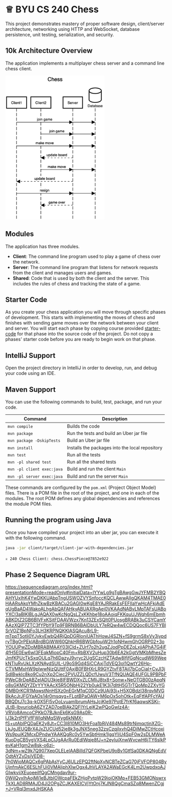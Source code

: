 # ♕ BYU CS 240 Chess

This project demonstrates mastery of proper software design, client/server architecture, networking using HTTP and WebSocket, database persistence, unit testing, serialization, and security.

## 10k Architecture Overview

The application implements a multiplayer chess server and a command line chess client.

[![Sequence Diagram](10k-architecture.png)](https://sequencediagram.org/index.html#initialData=C4S2BsFMAIGEAtIGckCh0AcCGAnUBjEbAO2DnBElIEZVs8RCSzYKrgAmO3AorU6AGVIOAG4jUAEyzAsAIyxIYAERnzFkdKgrFIuaKlaUa0ALQA+ISPE4AXNABWAexDFoAcywBbTcLEizS1VZBSVbbVc9HGgnADNYiN19QzZSDkCrfztHFzdPH1Q-Gwzg9TDEqJj4iuSjdmoMopF7LywAaxgvJ3FC6wCLaFLQyHCdSriEseSm6NMBurT7AFcMaWAYOSdcSRTjTka+7NaO6C6emZK1YdHI-Qma6N6ss3nU4Gpl1ZkNrZwdhfeByy9hwyBA7mIT2KAyGGhuSWi9wuc0sAI49nyMG6ElQQA)

## Modules

The application has three modules.

- **Client**: The command line program used to play a game of chess over the network.
- **Server**: The command line program that listens for network requests from the client and manages users and games.
- **Shared**: Code that is used by both the client and the server. This includes the rules of chess and tracking the state of a game.

## Starter Code

As you create your chess application you will move through specific phases of development. This starts with implementing the moves of chess and finishes with sending game moves over the network between your client and server. You will start each phase by copying course provided [starter-code](starter-code/) for that phase into the source code of the project. Do not copy a phases' starter code before you are ready to begin work on that phase.

## IntelliJ Support

Open the project directory in IntelliJ in order to develop, run, and debug your code using an IDE.

## Maven Support

You can use the following commands to build, test, package, and run your code.

| Command                    | Description                                     |
| -------------------------- | ----------------------------------------------- |
| `mvn compile`              | Builds the code                                 |
| `mvn package`              | Run the tests and build an Uber jar file        |
| `mvn package -DskipTests`  | Build an Uber jar file                          |
| `mvn install`              | Installs the packages into the local repository |
| `mvn test`                 | Run all the tests                               |
| `mvn -pl shared test`      | Run all the shared tests                        |
| `mvn -pl client exec:java` | Build and run the client `Main`                 |
| `mvn -pl server exec:java` | Build and run the server `Main`                 |

These commands are configured by the `pom.xml` (Project Object Model) files. There is a POM file in the root of the project, and one in each of the modules. The root POM defines any global dependencies and references the module POM files.

## Running the program using Java

Once you have compiled your project into an uber jar, you can execute it with the following command.

```sh
java -jar client/target/client-jar-with-dependencies.jar

♕ 240 Chess Client: chess.ChessPiece@7852e922
```


## Phase 2 Sequence Diagram URL
https://sequencediagram.org/index.html?presentationMode=readOnly#initialData=IYYwLg9gTgBAwgGwJYFMB2YBQAHYUxIhK4YwDKKUAbpTngUSWOZVYSnfoccKQCLAwwAIIgQKAM4TMAE0HAARsAkoYMhZkwBzKBACu2GAGI0wKgE8YAJRRakEsFEFIIaYwHcAFkjAdEqUgBaAD4WakoALhgAbQAFAHkyABUAXRgAej0VKAAdNABvLMpTAFsUABoYXCl3aBlKlBLgJAQAX0wKcNgQsLZxKKhbe18oAAoiqFKKquUJWqh6mEbmhABKDtZ2GB6BIVFxKSitFDAAVWzx7Kn13ZExSQlt0PUosgBRABk3uCSYCamYAAzXQlP7ZTC3fYPbY9Tp9FBRNB6BAIDbULY7eRQw4wECDQQoc6US7FYBlSrVOZ1BpNFo3LH3KRPNQKKIASQAcu8rL9-mTppT5otli0YJykvEwbQ4RjQpDGRIoniUAThHowJ4SZN+fS9grmS8xVy3jypdryTBgOrPEkIABrdBGiWW60QhkHR6BWGbfoujW2h1oNHwmGhOGRP02+3oYOUUPwZDoMBRABMAAY03lCld+ZUrf7o2h2ugZJodPpDEZoLxjjAPhA7G4jF4fH5E0Ew6wI3FEqkMiopC40Fm+RbBXV2uHup30b6EA2kGgtVMKbMhesZeJmfKPUcTkSxqOULq7h6DazyJ9vryc2UgSCzcHZTAdw8lfjfGqNcudW69WeekNTluRvUkLXzKNAydSUIL-U9oS9Gd4SiCCAxjTdVEQ3oI1QwtY26Hp-CTVMMxHW9plwwNizQUttF0AxjB0FBHXrLR9GYZtvF8TAiI7bCoCiaI+CvJI3jSdIBwkIc8ko9Cu2nXp2Ciec2PVUZZLQDcfUwuV3TfNQUAQE4UFGL9PBPbFPWeC8rDeABZeIADU3kje8IFBWDXyZLCMIiJ8tx8+Sonw+NeOTGB00zApqNo8sGKMQYZDrYYYAAcX5R5ONbHj22Yb0ukE1K3j7dItH5GTrTQoMp2ZXyYGOMB0rKCR1MqwstNnHSXz0nEGrM1qC0DCz9UAi93i+H5XOBdzI38rqvMVGBkAcJrJFGYaAOs14r0msqyg+FLptBPaOAW+M6pOx5ohOtk+EqFtfAPFcYAUBBQDtJ7c3q-kOX5FI5vOoLvuamIbrumAHsJcjKle97PotE7frKf6aqwsKSKi-JLtB-lbvuriobA6ZYZAD7oeBlAkZQFIYrLejK2wPQoGwIz4A-VRVo8AmcoCPKkO7BJknEk6KsG9As0R-lJ3k2rtPfFVfFWlqNMqSWyg6kNMX-fS+utAbIPQDaEK2y8Jt+CC3I810MO3HrFoa1bRjV484Ms89trNimqctinXZG-LkJgJEUQBrX4JxZUCUd52je8k3gJNX5neg32zsCzqjlxvhQ4DiMwZCtHcoxiWs9puiK2McxDPndwYAAKQgRc0v5YwSbtHmk1lgqYliU4SpF0w2sDLMWeAKuoDgCB5ygVXS4LpClJgAArRu0EdlWqje8fJ+n2eylujXnwWvcwH6jTY6slkPevKaH1gm2w8sk-o6zi-3dNm+wZ9k7Q907XepOLELelAABiIId7QFGKPbeU9oBv1GtfSa0DKAQNgEdVOdtAYZyDsiVED8-7h0WioMAQCx6gPAbAsYyCJ6ULzEPQ2ftNpXyNCBTeZCaG70jFVFOP804ByUjnfmAkC6ESLhFUi0VMAljphXIwOgx4JhVLAYA2AWaEGcK4Lm2UwpdxoAJGIwkviiXEuoeeilfQgCMngdav9ur-0WjIQyxlhAojMi1eBJtbIOWcpaFEkZHjoPvtpW29ioiOKMp+FEB53GMONswrxTkXLAD8RMAJD4Ji2OPgZCJKAXEICVjYtOnj7KJN8QgCmaSZq8MwenZCgj+J+VRqI3mxdJHSKAA